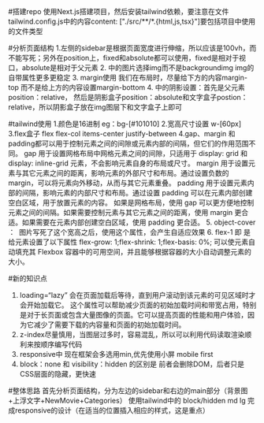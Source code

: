 #搭建repo
使用Next.js搭建项目，然后安装tailwind依赖，要注意在文件tailwind.config.js中的内容content: ["./src/**/*.{html,js,tsx}"]要包括项目中使用的文件类型

#分析页面结构
1.左侧的sidebar是根据页面宽度进行伸缩，所以应该是100vh，而不能写死；另外在position上，fixed和absolute都可以使用，fixed是相对于视口，absolute是相对于父元素
2. <Hero />中的图片选择img而不是backgroundimg img的自带属性更多更稳定
3. margin使用 我们在布局时，尽量给下方的内容margin-top 而不是给上方的内容设置margin-bottom
4. <Hero />中的阴影设置：首先是父元素position：relative， 然后是阴影盒子position：absolute和文字盒子postion：relative，所以阴影盒子放在img图层下和文字盒子上即可

#tailwind使用
1.颜色是16进制 eg：bg-[#101010]
2.宽高尺寸设置 w-[60px]
3.flex盒子 flex flex-col items-center justify-between
4.gap、margin 和   padding都可以用于控制元素之间的间隙或元素内部的间隔，但它们的作用范围不同。 
gap 用于设置网格布局中网格元素之间的间隙，只适用于 display: grid 和 display: inline-grid 元素，不会影响元素自身的布局或尺寸。
margin 用于设置元素与其它元素之间的距离，影响元素的外部尺寸和布局。通过设置负数的 margin，可以将元素向外移动，从而与其它元素重叠。
padding 用于设置元素内部的间隔，影响元素的内部尺寸和布局。通过设置 padding 可以在元素内部创建空白区域，用于放置元素的内容。
如果是网格布局，使用 gap 可以更方便地控制元素之间的间隔。如果需要控制元素与其它元素之间的距离，使用 margin 更合适。如果需要在元素内部创建空白区域，使用 padding 更合适。
5. object-cover ： <img className=" w-full h-[65vh] object-cover " src="img/bg.png" loading="lazy" alt="" /> 图片写死了这个宽高之后，使用这个属性，会产生自适应效果
6. flex-1 即 是给元素设置了以下属性 flex-grow: 1;flex-shrink: 1;flex-basis: 0%; 可以使元素自动填充其 Flexbox 容器中的可用空间，并且能够根据容器的大小自动调整元素的大小。

#新的知识点
1. loading=“lazy” 会在页面加载后等待，直到用户滚动到该元素的可见区域时才会开始加载它。
这个属性可以帮助减少页面的初始加载时间和带宽占用，特别是对于长页面或包含大量图像的页面。它可以提高页面的性能和用户体验，因为它减少了需要下载的内容量和页面的初始加载时间。
2. z-index尽量慎用，当图层过多时，容易混乱，所以可以利用代码读取渲染顺利来按顺序编写代码
3. responsive中 现在框架会多选用min,优先使用小屏 mobile first
4. block：none 和 visibility：hidden 的区别是 前者会删除DOM，后者只是CSS层面的隐藏，更快速

#整体思路
首先分析页面结构，分为左边的sidebar和右边的main部分（背景图+上浮文字+NewMovie+Categories）
使用tailwind中的 block/hidden md lg 完成responsive的设计（在适当的位置插入相应的样式，这是重点）
